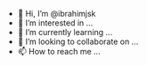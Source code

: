 - 👋 Hi, I’m @ibrahimjsk
- 👀 I’m interested in ... 
- 🌱 I’m currently learning ... 
- 💞️ I’m looking to collaborate on ...
- 📫 How to reach me ...

<!---
ibrahimjsk/ibrahimjsk is a ✨ special ✨ repository because its `README.md` (this file) appears on your GitHub profile.
You can click the Preview link to take a look at your changes.
--->
